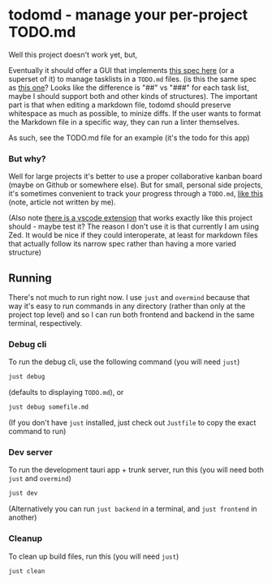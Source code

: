 # todomd - manage your per-project TODO.md

Well this project doesn't work yet, but,

Eventually it should offer a GUI that implements [this spec
here](https://github.com/todomd/todo.md) (or a superset of it) to manage
tasklists in a `TODO.md` files. (is this the same spec as [this
one](https://github.com/todo-md/todo-md)? Looks like the difference is "##" vs
"###" for each task list, maybe I should support both and other kinds of
structures). The important part is that when editing a markdown file, todomd
should preserve whitespace as much as possible, to minize diffs. If the user
wants to format the Markdown file in a specific way, they can run a linter
themselves.

As such, see the TODO.md file for an example (it's the todo for this app)

### But why?

Well for large projects it's better to use a proper collaborative kanban board
(maybe on Github or somewhere else). But for small, personal side projects, it's
sometimes convenient to track your progress through a `TODO.md`, [like
this](https://betterprogramming.pub/every-project-should-have-a-todo-md-file-20703bb6fd5f)
(note, article not written by me).

(Also note [there is a vscode
extension](https://marketplace.visualstudio.com/items?itemName=coddx.coddx-alpha)
that works exactly like this project should - maybe test it? The reason I don't
use it is that currently I am using Zed. It would be nice if they could
interoperate, at least for markdown files that actually follow its narrow spec
rather than having a more varied structure)

## Running

There's not much to run right now. I use `just` and `overmind` because that way
it's easy to run commands in any directory (rather than only at the project top
level) and so I can run both frontend and backend in the same terminal,
respectively.

### Debug cli

To run the debug cli, use the following command (you will need `just`)

```sh
just debug
```

(defaults to displaying `TODO.md`), or

```sh
just debug somefile.md
```

(If you don't have `just` installed, just check out `Justfile` to copy the exact
command to run)

### Dev server

To run the development tauri app + trunk server, run this (you will need both
`just` and `overmind`)

```sh
just dev
```

(Alternatively you can run `just backend` in a terminal, and `just frontend` in
another)

### Cleanup

To clean up build files, run this (you will need `just`)

```sh
just clean
```
